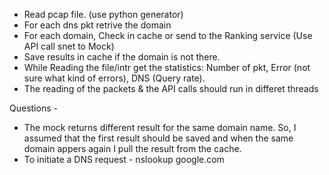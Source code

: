 * Read pcap file. (use python generator)
* For each dns pkt retrive the domain
* For each domain, Check in cache or send to the Ranking service (Use API call snet to Mock)
* Save results in cache if the domain is not there.
* While Reading the file/intr get the statistics: Number of pkt, Error (not sure what kind of errors), DNS (Query rate).
* The reading of the packets & the API calls should run in differet threads 


Questions - 
* The mock returns different result for the same domain name. So, I assumed that the first result should be saved and when the same domain appers again I pull the result from the cache.
* To initiate a DNS request - nslookup google.com